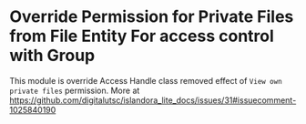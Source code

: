 # Override Permission for Private Files from File Entity For access control with Group

This module is override Access Handle class removed effect of <code>View own private files</code> permission. More at https://github.com/digitalutsc/islandora_lite_docs/issues/31#issuecomment-1025840190
